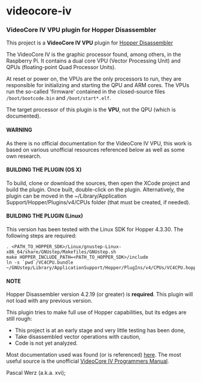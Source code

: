 # videocore-iv
### VideoCore IV VPU plugin for Hopper Disassembler

This project is a **VideoCore IV VPU** plugin for [Hopper Disassembler](http://www.hopperapp.com/)

The VideoCore IV is the graphic processor found, among others, in the Raspberry Pi. It contains a dual core VPU (Vector Processing Unit) and QPUs (floating-point Quad Processor Units).

At reset or power on, the VPUs are the only processors to run, they are responsible for initializing and starting the QPU and ARM cores. The VPUs run the so-called 'firmware' contained in the closed-source files `/boot/bootcode.bin` and `/boot/start*.elf`.

The target processor of this plugin is the **VPU**, not the QPU (which is documented).

#### WARNING

As there is no official documentation for the VideoCore IV VPU, this work is based on various unofficial resources referenced below as well as some own research.

#### BUILDING THE PLUGIN (OS X)

To build, clone or download the sources, then open the XCode project and build the plugin. Once built, double-click on the plugin. Alternatively, the plugin can be moved in the ~/Library/Application Support/Hopper/Plugins/v4/CPUs folder (that must be created, if needed).


#### BUILDING THE PLUGIN (Linux)

This version has been tested with the Linux SDK for Hopper 4.3.30. The following steps are required:

    . <PATH_TO_HOPPER_SDK>/Linux/gnustep-Linux-x86_64/share/GNUstep/Makefiles/GNUstep.sh 
    make HOPPER_INCLUDE_PATH=<PATH_TO_HOPPER_SDK>/include
    ln -s `pwd`/VC4CPU.bundle ~/GNUstep/Library/ApplicationSupport/Hopper/PlugIns/v4/CPUs/VC4CPU.hopperCPU


#### NOTE

Hopper Disassembler version 4.2.19 (or greater) is **required**. This plugin will not load with any previous version.

This plugin tries to make full use of Hopper capabilities, but its edges are still rough:

* This project is at an early stage and very little testing has been done,
* Take disassembled vector operations with caution,
* Code is not yet analyzed.

Most documentation used was found (or is referenced) [here](https://github.com/hermanhermitage/videocoreiv). The most useful source is the unofficial [VideoCore IV Programmers Manual](https://github.com/hermanhermitage/videocoreiv/wiki/VideoCore-IV-Programmers-Manual).


Pascal Werz (a.k.a. xvi);
